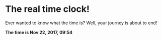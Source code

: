 # The real time clock!

Ever wanted to know what the time is? Well, your journey is about to end!

**The time is Nov 22, 2017, 09:54**